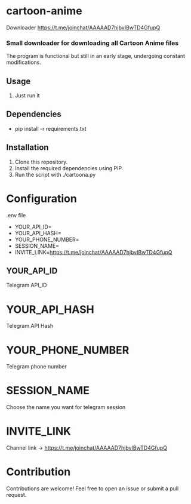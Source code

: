 # cartoon-anime
Downloader https://t.me/joinchat/AAAAAD7hjbvIBwTD4GfupQ

### Small downloader for downloading all Cartoon Anime files

The program is functional but still in an early stage, undergoing constant modifications.

## Usage

1. Just run it

## Dependencies

- pip install -r requirements.txt

## Installation

1. Clone this repository.
2. Install the required dependencies using PIP.
3. Run the script with ./cartoona.py

# Configuration
 .env file

- YOUR_API_ID=
- YOUR_API_HASH=
- YOUR_PHONE_NUMBER=
- SESSION_NAME=
- INVITE_LINK=https://t.me/joinchat/AAAAAD7hjbvIBwTD4GfupQ

## YOUR_API_ID
Telegram API_ID

# YOUR_API_HASH
Telegram API Hash

# YOUR_PHONE_NUMBER
Telegram phone number

# SESSION_NAME
Choose the name you want for telegram session

# INVITE_LINK
Channel link -> https://t.me/joinchat/AAAAAD7hjbvIBwTD4GfupQ

# Contribution

Contributions are welcome! Feel free to open an issue or submit a pull request.
